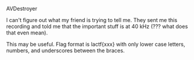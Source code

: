 AVDestroyer

I can't figure out what my friend is trying to tell me. They sent me this recording and told me that the important stuff is at 40 kHz (??? what does that even mean).

This may be useful. Flag format is lactf{xxx} with only lower case letters, numbers, and underscores between the braces.
